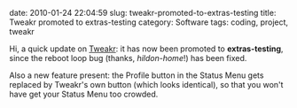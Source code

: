 date: 2010-01-24 22:04:59
slug: tweakr-promoted-to-extras-testing
title: Tweakr promoted to extras-testing
category: Software
tags: coding, project, tweakr

Hi, a quick update on
[Tweakr](http://maemo.org/packages/package_instance/view/fremantle_extras-devel_free_armel/tweakr/0.0.15-1/):
it has now been promoted to **extras-testing**, since the reboot loop bug
(thanks, _hildon-home_!) has been fixed.

Also a new feature present: the Profile button in the Status Menu gets replaced
by Tweakr's own button (which looks identical), so that you won't have get your
Status Menu too crowded.
